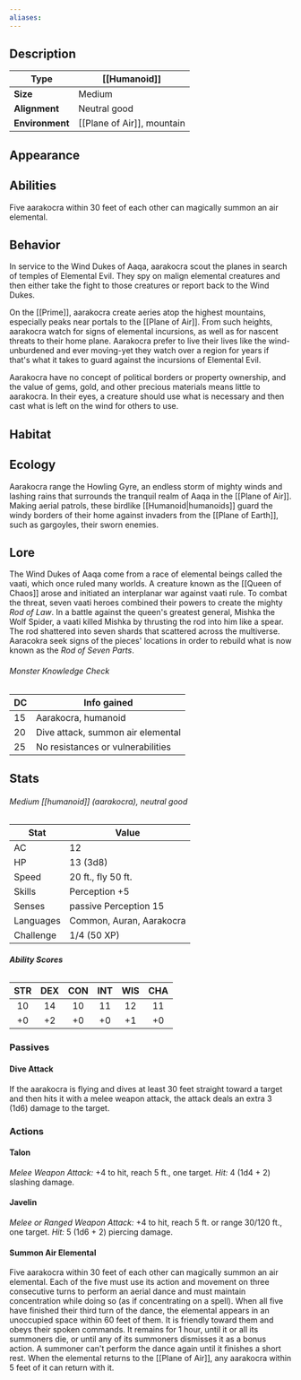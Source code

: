 ```yaml
---
aliases:
---
```

## Description
| **Type**        | [[Humanoid]]               |
| --------------- | ---------------------- |
| **Size**        | Medium                 |
| **Alignment**   | Neutral good           |
| **Environment** | [[Plane of Air]], mountain |
## Appearance

## Abilities
Five aarakocra within 30 feet of each other can magically summon an air elemental.
## Behavior
In service to the Wind Dukes of Aaqa, aarakocra scout the planes in search of temples of Elemental Evil. They spy on malign elemental creatures and then either take the fight to those creatures or report back to the Wind Dukes.

On the [[Prime]], aarakocra create aeries atop the highest mountains, especially peaks near portals to the [[Plane of Air]]. From such heights, aarakocra watch for signs of elemental incursions, as well as for nascent threats to their home plane. Aarakocra prefer to live their lives like the wind-unburdened and ever moving-yet they watch over a region for years if that's what it takes to guard against the incursions of Elemental Evil.

Aarakocra have no concept of political borders or property ownership, and the value of gems, gold, and other precious materials means little to aarakocra. In their eyes, a creature should use what is necessary and then cast what is left on the wind for others to use.
## Habitat

## Ecology
Aarakocra range the Howling Gyre, an endless storm of mighty winds and lashing rains that surrounds the tranquil realm of Aaqa in the [[Plane of Air]]. Making aerial patrols, these birdlike [[Humanoid|humanoids]] guard the windy borders of their home against invaders from the [[Plane of Earth]], such as gargoyles, their sworn enemies.
## Lore
The Wind Dukes of Aaqa come from a race of elemental beings called the vaati, which once ruled many worlds. A creature known as the [[Queen of Chaos]] arose and initiated an interplanar war against vaati rule. To combat the threat, seven vaati heroes combined their powers to create the mighty _Rod of Law_. In a battle against the queen's greatest general, Mishka the Wolf Spider, a vaati killed Mishka by thrusting the rod into him like a spear. The rod shattered into seven shards that scattered across the multiverse. Aaracokra seek signs of the pieces' locations in order to rebuild what is now known as the _Rod of Seven Parts_.
###### Monster Knowledge Check
| **DC** | **Info gained**                   |
| ------ | --------------------------------- |
| 15     | Aarakocra, humanoid               |
| 20     | Dive attack, summon air elemental |
| 25     | No resistances or vulnerabilities |
## Stats
###### *Medium [[humanoid]] (aarakocra), neutral good*
| Stat          | Value                    |
| ------------- | ------------------------ |
| AC            | 12                       |
| HP            | 13 (3d8)                 |
| Speed         | 20 ft., fly 50 ft.       |
| Skills        | Perception +5            |
| Senses        | passive Perception 15    |
| Languages     | Common, Auran, Aarakocra |
| Challenge     | 1/4 (50 XP)              |
###### **Ability Scores**
| STR | DEX | CON | INT | WIS | CHA |
|:---:|:---:|:---:|:---:|:---:|:---:|
| 10  | 14  | 10  | 11  | 12  | 11  |
| +0  | +2  | +0  | +0  | +1  | +0  |
### Passives
#### Dive Attack
If the aarakocra is flying and dives at least 30 feet straight toward a target and then hits it with a melee weapon attack, the attack deals an extra 3 (1d6) damage to the target.
### Actions
#### Talon
_Melee Weapon Attack:_ +4 to hit, reach 5 ft., one target. 
_Hit:_ 4 (1d4 + 2) slashing damage.
#### Javelin
_Melee or Ranged Weapon Attack:_ +4 to hit, reach 5 ft. or range 30/120 ft., one target. 
_Hit:_ 5 (1d6 + 2) piercing damage.
#### Summon Air Elemental
Five aarakocra within 30 feet of each other can magically summon an air elemental. Each of the five must use its action and movement on three consecutive turns to perform an aerial dance and must maintain concentration while doing so (as if concentrating on a spell). When all five have finished their third turn of the dance, the elemental appears in an unoccupied space within 60 feet of them. It is friendly toward them and obeys their spoken commands. It remains for 1 hour, until it or all its summoners die, or until any of its summoners dismisses it as a bonus action. A summoner can't perform the dance again until it finishes a short rest. When the elemental returns to the [[Plane of Air]], any aarakocra within 5 feet of it can return with it.